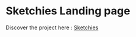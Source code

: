 # Sketchies Landing page

Discover the project here : [Sketchies](https://sketchies-repo.github.io/lp-deploy)
